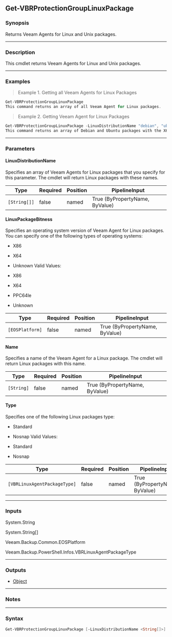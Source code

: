 Get-VBRProtectionGroupLinuxPackage
----------------------------------

### Synopsis
Returns Veeam Agents for Linux and Unix packages.

---

### Description

This cmdlet returns Veeam Agents for Linux and Unix packages.

---

### Examples
> Example 1. Getting all Veeam Agents for Linux Packages

```PowerShell
Get-VBRProtectionGroupLinuxPackage
This command returns an array of all Veeam Agent for Linux packages.
```
> Example 2. Getting Veeam Agent for Linux Packages

```PowerShell
Get-VBRProtectionGroupLinuxPackage -LinuxDistributionName "debian", "ubuntu" -LinuxPackageBitness X64
This command returns an array of Debian and Ubuntu packages with the X64 operating system version.
```

---

### Parameters
#### **LinuxDistributionName**
Specifies an array of Veeam Agents for Linux packages that you specify for this parameter. The cmdlet will return Linux packages with these names.

|Type        |Required|Position|PipelineInput                 |
|------------|--------|--------|------------------------------|
|`[String[]]`|false   |named   |True (ByPropertyName, ByValue)|

#### **LinuxPackageBitness**
Specifies an operating system version of Veeam Agent for Linux packages. You can specify one of the following types of operating systems:
* X86
* X64
* Unknown
Valid Values:

* X86
* X64
* PPC64le
* Unknown

|Type           |Required|Position|PipelineInput                 |
|---------------|--------|--------|------------------------------|
|`[EOSPlatform]`|false   |named   |True (ByPropertyName, ByValue)|

#### **Name**
Specifies a name of the Veeam Agent for a Linux package. The cmdlet will return Linux packages with this name.

|Type      |Required|Position|PipelineInput                 |
|----------|--------|--------|------------------------------|
|`[String]`|false   |named   |True (ByPropertyName, ByValue)|

#### **Type**
Specifies one of the following Linux packages type:
* Standard
* Nosnap
Valid Values:

* Standard
* Nosnap

|Type                        |Required|Position|PipelineInput                 |
|----------------------------|--------|--------|------------------------------|
|`[VBRLinuxAgentPackageType]`|false   |named   |True (ByPropertyName, ByValue)|

---

### Inputs
System.String

System.String[]

Veeam.Backup.Common.EOSPlatform

Veeam.Backup.PowerShell.Infos.VBRLinuxAgentPackageType

---

### Outputs
* [Object](https://learn.microsoft.com/en-us/dotnet/api/System.Object)

---

### Notes

---

### Syntax
```PowerShell
Get-VBRProtectionGroupLinuxPackage [-LinuxDistributionName <String[]>] [-LinuxPackageBitness {X86 | X64 | PPC64le | Unknown}] [-Name <String>] [-Type {Standard | Nosnap}] [<CommonParameters>]
```
